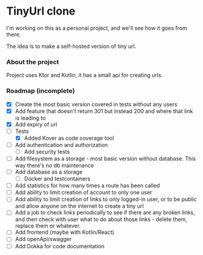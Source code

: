 # TinyUrl clone

I'm working on this as a personal project, and we'll see how it goes from there.

The idea is to make a self-hosted version of tiny url.

### About the project

Project uses Ktor and Kotlin, it has a small api for creating urls.

### Roadmap (incomplete)

- [x] Create the most basic version covered in tests without any users
- [x] Add feature that doesn't return 301 but instead 200 and where that link is leading to
- [x] Add expiry of url
- [ ] Tests
  - [x] Added Kover as code coverage tool
- [ ] Add authentication and authorization
  - [ ] Add security tests
- [ ] Add filesystem as a storage - most basic version without database. This way there's no db maintenance
- [ ] Add database as a storage
  - [ ] Docker and testcontainers
- [ ] Add statistics for how many times a route has been called
- [ ] Add ability to limit creation of account to only one user
- [ ] Add ability to limit creation of links to only logged-in user, or to be public and allow anyone on the internet
  to create a tiny url
- [ ] Add a job to check links periodically to see if there are any broken links, and then check with user what to do
  about those links - delete them, replace them or whatever.
- [ ] Add frontend (maybe with Kotlin/React)
- [ ] Add openApi/swagger
- [ ] Add Dokka for code documentation